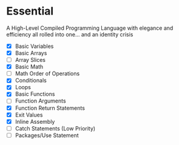 # Essential
A High-Level Compiled Programming Language with elegance and efficiency all rolled into one... and an identity crisis
- [x] Basic Variables
- [x] Basic Arrays
- [ ] Array Slices
- [x] Basic Math
- [ ] Math Order of Operations
- [x] Conditionals
- [x] Loops
- [x] Basic Functions
- [ ] Function Arguments
- [x] Function Return Statements
- [x] Exit Values
- [x] Inline Assembly
- [ ] Catch Statements (Low Priority)
- [ ] Packages/Use Statement
